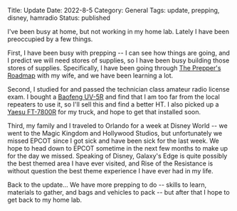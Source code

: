 Title: Update
Date: 2022-8-5
Category: General
Tags: update, prepping, disney, hamradio
Status: published

I've been busy at home, but not working in my home lab.  Lately I have been preoccupied by a few things.

First, I have been busy with prepping -- I can see how things are going, and I predict we will need
stores of supplies, so I have been busy building those stores of supplies.  Specifically, I have been
going through [The Prepper's Roadmap](https://www.cityprepping.com) with my wife, and we have been 
learning a lot.

Second, I studied for and passed the technician class amateur radio license exam.  I bought a [Baofeng
UV-5R](https://rigreference.com/rigs/6009-baofeng-uv-5r) and find that I am too far from the local repeaters to use it, so I'll sell this and find a better HT.  I also picked
up a [Yaesu FT-7800R](https://rigreference.com/rigs/4345-yaesu-ft-7800re) for my truck, and hope to get that installed soon.

Third, my family and I traveled to Orlando for a week at Disney World -- we went to the Magic Kingdom
and Hollywood Studios, but unfortunately we missed EPCOT since I got sick and have been sick for the
last week.  We hope to head down to EPCOT sometime in the next few months to make up for the day we
missed.  Speaking of Disney, Galaxy's Edge is quite possibly the best themed area I have ever visited,
and Rise of the Resistance is without question the best theme experience I have ever had in my life.

Back to the update...  We have more prepping to do -- skills to learn, materials to gather, and bags
and vehicles to pack -- but after that I hope to get back to my home lab.
